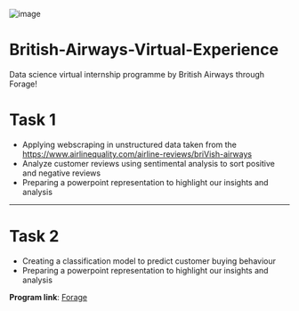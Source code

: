 
![image](https://user-images.githubusercontent.com/68168071/208015626-505dc939-4551-4ccc-a60e-18827d60bf66.png)

# British-Airways-Virtual-Experience
Data science virtual internship programme by British Airways through Forage!

# Task 1 
- Applying webscraping in unstructured data taken from the https://www.airlinequality.com/airline-reviews/briVish-airways
- Analyze customer reviews using sentimental analysis to sort positive and negative reviews
- Preparing a powerpoint representation to highlight our insights and analysis
--------------------------------------------------------------------------------------------------------------------------------------

# Task 2  
- Creating a classification model to predict customer buying behaviour
- Preparing a powerpoint representation to highlight our insights and analysis

**Program link**: [Forage](https://www.theforage.com/virtual-internships/prototype/NjynCWzGSaWXQCxSX/Data-Science?ref=87jnjsrQEx6guHcaq)



